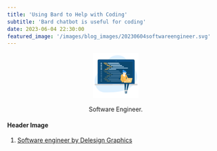 ```yaml
---
title: 'Using Bard to Help with Coding'
subtitle: 'Bard chatbot is useful for coding'
date: 2023-06-04 22:30:00
featured_image: '/images/blog_images/20230604softwareengineer.svg'
---
```


<figure>
  <p align="center">
    <img src="/images/blog_images/20230604softwareengineer.svg" alt="Software Engineer" width="25%"/>
  <figcaption align="center"> Software Engineer.</figcaption>
  </p>
</figure>



#### Header Image

<div id="footnotes">
  <ol>
    <li id="footnote-1">
		<a href="https://iconscout.com/illustration/software-engineer-2043023">Software engineer by Delesign Graphics</a>
	</li>
  </ol>
</div> 

